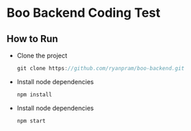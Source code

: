 # Boo Backend Coding Test
## How to Run
* Clone the project
  ```javascript
  git clone https://github.com/ryanpram/boo-backend.git
  ```
* Install node dependencies
  ```javascript
  npm install
  ```
* Install node dependencies
  ```javascript
  npm start
  ```

